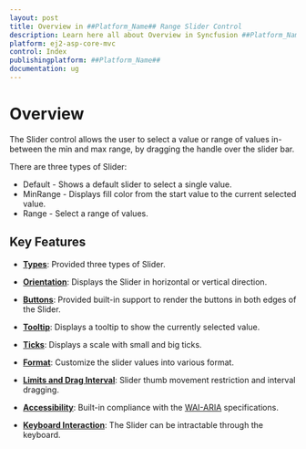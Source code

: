 ```yaml
---
layout: post
title: Overview in ##Platform_Name## Range Slider Control
description: Learn here all about Overview in Syncfusion ##Platform_Name## Range Slider control of Syncfusion Essential JS 2 and more.
platform: ej2-asp-core-mvc
control: Index
publishingplatform: ##Platform_Name##
documentation: ug
---
```


# Overview

The Slider control allows the user to select a value or range of values in-between the min and max range, by dragging the handle over the slider bar.

There are three types of Slider:
* Default - Shows a default slider to select a single value.
* MinRange - Displays fill color from the start value to the current selected value.
* Range - Select a range of values.

## Key Features

* **[Types](./types)**: Provided three types of Slider.

* **[Orientation](./orientation)**: Displays the Slider in horizontal or vertical direction.

* **[Buttons](./tooltip#buttons)**: Provided built-in support to render the buttons in both edges of the Slider.

* **[Tooltip](./tooltip#tooltip)**: Displays a tooltip to show the currently selected value.

* **[Ticks](./ticks)**: Displays a scale with small and big ticks.

* **[Format](./format)**: Customize the slider values into various format.

* **[Limits and Drag Interval](./limits)**: Slider thumb movement restriction and interval dragging.

* **[Accessibility](./accessibility)**: Built-in compliance with the [WAI-ARIA](http://www.w3.org/WAI/PF/aria-practices/) specifications.

* **[Keyboard Interaction](./accessibility#keyboard-interaction)**: The Slider can be intractable through the keyboard.